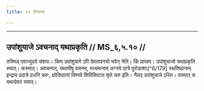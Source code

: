 ```yaml
---
title: ४९ टिप्पन्यः

---
```


[^6/177]: E1 hat dharmalakṣaṇārthā in Klammern

[^6/178]: E2: 5,305; E6: 2,174

____________________________________________


## उपांशुयाजे ऽवचनाद् यथाप्रकृति // MS_६,५.१० //

तस्मिन्न् एवाभ्युदये संशयः। किम् उपांशुयागे ऽपि देवतापनयो भवेन् नेति। किं प्राप्तम्। उपांशुयाजो यथाप्रकृति स्यात्। कस्मात्। अवचनात्, यथामीषु वचनम्, मध्यमानाम् अग्नये दात्रे पुरोडाशाः[^6/179] स्थविष्ठानाम् इन्द्राय प्रदात्रे दधनि चरुः, क्षोदिष्ठानां विष्णवे शिपिविष्टाय शृते चरु इति। नैतद् उपांशुयाजे ऽस्ति। तस्मात् स यथादेवतं स्यात्।
